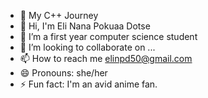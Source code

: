 - 👋 My C++ Journey
- 👀 Hi, I'm Eli Nana Pokuaa Dotse 
- 🌱 I’m a first year computer science student 
- 💞️ I’m looking to collaborate on ...
- 📫 How to reach me elinpd50@gmail.com 
- 😄 Pronouns: she/her
- ⚡ Fun fact: I'm an avid anime fan.

<!---
E-npd/E-npd is a ✨ special ✨ repository because its `README.md` (this file) appears on your GitHub profile.
You can click the Preview link to take a look at your changes.
--->
